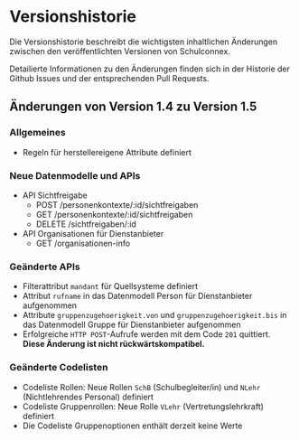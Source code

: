 # Versionshistorie

Die Versionshistorie beschreibt die wichtigsten inhaltlichen Änderungen zwischen den veröffentlichten Versionen von Schulconnex.

Detailierte Informationen zu den Änderungen finden sich in der Historie der Github Issues und der entsprechenden Pull Requests.

## Änderungen von Version 1.4 zu Version 1.5

### Allgemeines

* Regeln für herstellereigene Attribute definiert

### Neue Datenmodelle und APIs

* API Sichtfreigabe
  * POST /personenkontexte/:id/sichtfreigaben
  * GET /personenkontexte/:id/sichtfreigaben
  * DELETE /sichtfreigaben/:id
* API Organisationen für Dienstanbieter
  * GET /organisationen-info

### Geänderte APIs

* Filterattribut `mandant` für Quellsysteme definiert
* Attribut `rufname` in das Datenmodell Person für Dienstanbieter aufgenommen
* Attribute `gruppenzugehoerigkeit.von` und `gruppenzugehoerigkeit.bis` in das Datenmodell Gruppe für Dienstanbieter aufgenommen
* Erfolgreiche `HTTP POST`-Aufrufe werden mit dem Code `201` quittiert. **Diese Änderung ist nicht rückwärtskompatibel.**

### Geänderte Codelisten

* Codeliste Rollen: Neue Rollen `SchB` (Schulbegleiter/in) und `NLehr` (Nichtlehrendes Personal) definiert
* Codeliste Gruppenrollen: Neue Rolle `VLehr` (Vertretungslehrkraft) definiert
* Die Codeliste Gruppenoptionen enthält derzeit keine Werte
